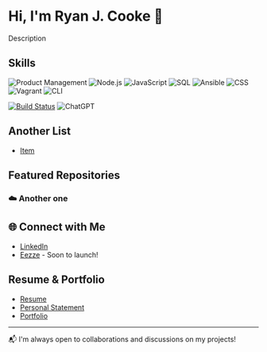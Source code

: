 # Hi, I'm Ryan J. Cooke 👋

Description

## Skills

![Product Management](https://img.shields.io/badge/Product%20Management-%23F7B93E.svg?&style=for-the-badge&logo=product-hunt&logoColor=white)
![Node.js](https://img.shields.io/badge/Node.js-%23339933.svg?&style=for-the-badge&logo=node.js&logoColor=white)
![JavaScript](https://img.shields.io/badge/JavaScript-%23F7DF1E.svg?&style=for-the-badge&logo=javascript&logoColor=black)
![SQL](https://img.shields.io/badge/SQL-%23E34F26.svg?&style=for-the-badge&logo=sql&logoColor=white)
![Ansible](https://img.shields.io/badge/Ansible-%231A1918.svg?&style=for-the-badge&logo=ansible&logoColor=white)
![CSS](https://img.shields.io/badge/css3-%231572B6.svg?style=for-the-badge&logo=css3&logoColor=white)
![Vagrant](https://img.shields.io/badge/vagrant-%231563FF.svg?style=for-the-badge&logo=vagrant&logoColor=white)
![CLI](https://img.shields.io/badge/Windows%20Terminal-%234D4D4D.svg?style=for-the-badge&logo=windows-terminal&logoColor=white)

[![Build Status](https://img.shields.io/badge/Entrepreneur-%237D4698.svg?&style=for-the-badge&logo=entrepreneur&logoColor=green)](https://travis-ci.org/user/repo)
![ChatGPT](https://img.shields.io/badge/chatGPT-74aa9c?style=for-the-badge&logo=openai&logoColor=white)

## Another List
- [Item](https://google.com)

## Featured Repositories

### ☁️ Another one

## 🌐 Connect with Me
- [LinkedIn](https://www.linkedin.com/in/ryan-j-cooke/)
- [Eezze](https://eezze.io/) - Soon to launch!

## Resume & Portfolio
- [Resume](https://ryansresume.s3.amazonaws.com/resume.html)
- [Personal Statement](https://ryansresume.s3.amazonaws.com/personal-statement.html)
- [Portfolio](https://ryansresume.s3.amazonaws.com/portfolio.html)
---

📬 I'm always open to collaborations and discussions on my projects!